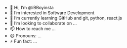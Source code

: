 - 👋 Hi, I’m @iBBoyinsta
- 👀 I’m interested in Software Development
- 🌱 I’m currently learning GitHub and git, python, react.js
- 💞️ I’m looking to collaborate on ...
- 📫 How to reach me ...
- 😄 Pronouns: ...
- ⚡ Fun fact: ...

<!---
iBBoyinsta/iBBoyinsta is a ✨ special ✨ repository because its `README.md` (this file) appears on your GitHub profile.
You can click the Preview link to take a look at your changes.
--->
